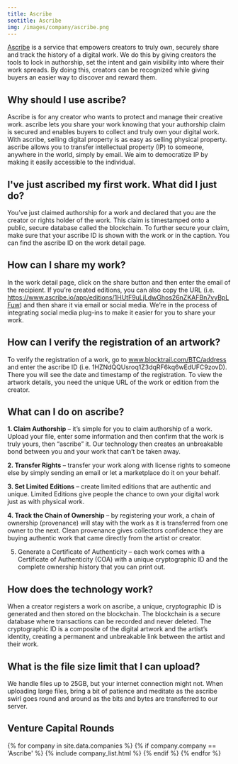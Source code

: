 ```yaml
---
title: Ascribe
seotitle: Ascribe
img: /images/company/ascribe.png
---
```


<a href="https://www.ascribe.io">Ascribe</a> is a service that empowers creators to truly own, securely share and track the history of a digital work. We do this by giving creators the tools to lock in authorship, set the intent and gain visibility into where their work spreads. By doing this, creators can be recognized while giving buyers an easier way to discover and reward them.

## Why should I use ascribe?

Ascribe is for any creator who wants to protect and manage their creative work. ascribe lets you share your work knowing that your authorship claim is secured and enables buyers to collect and truly own your digital work. With ascribe, selling digital property is as easy as selling physical property. ascribe allows you to transfer intellectual property (IP) to someone, anywhere in the world, simply by email. We aim to democratize IP by making it easily accessible to the individual.

## I've just ascribed my first work. What did I just do?

You’ve just claimed authorship for a work and declared that you are the creator or rights holder of the work. This claim is timestamped onto a public, secure database called the blockchain. To further secure your claim, make sure that your ascribe ID is shown with the work or in the caption. You can find the ascribe ID on the work detail page.

## How can I share my work?

In the work detail page, click on the share button and then enter the email of the recipient. If you’re created editions, you can also copy the URL (i.e. https://www.ascribe.io/app/editions/1HUtF9uLjLdwGhos26nZKAFBn7vyBpLFuw) and then share it via email or social media. We’re in the process of integrating social media plug-ins to make it easier for you to share your work.

## How can I verify the registration of an artwork?

To verify the registration of a work, go to www.blocktrail.com/BTC/address and enter the ascribe ID (i.e. 1HZNdQQUsroq1Z3dqRF6kq6wEdUFC9zovD). There you will see the date and timestamp of the registration. To view the artwork details, you need the unique URL of the work or edition from the creator.

## What can I do on ascribe?

<strong>1. Claim Authorship</strong> – it’s simple for you to claim authorship of a work. Upload your file, enter some information and then confirm that the work is truly yours, then “ascribe” it. Our technology then creates an unbreakable bond between you and your work that can’t be taken away.

<strong>2. Transfer Rights</strong> – transfer your work along with license rights to someone else by simply sending an email or let a marketplace do it on your behalf.

<strong>3. Set Limited Editions</strong> – create limited editions that are authentic and unique. Limited Editions give people the chance to own your digital work just as with physical work.

<strong>4. Track the Chain of Ownership</strong> – by registering your work, a chain of ownership (provenance) will stay with the work as it is transferred from one owner to the next. Clean provenance gives collectors confidence they are buying authentic work that came directly from the artist or creator.

5. Generate a Certificate of Authenticity</strong> – each work comes with a Certificate of Authenticity (COA) with a unique cryptographic ID and the complete ownership history that you can print out.

## How does the technology work?

When a creator registers a work on ascribe, a unique, cryptographic ID is generated and then stored on the blockchain. The blockchain is a secure database where transactions can be recorded and never deleted. The cryptographic ID is a composite of the digital artwork and the artist’s identity, creating a permanent and unbreakable link between the artist and their work.

## What is the file size limit that I can upload?

We handle files up to 25GB, but your internet connection might not. When uploading large files, bring a bit of patience and meditate as the ascribe swirl goes round and around as the bits and bytes are transferred to our server.

## Venture Capital Rounds

{% for company in site.data.companies %}
{% if company.company == 'Ascribe' %}
{% include company_list.html %}
{% endif %}
{% endfor %}
